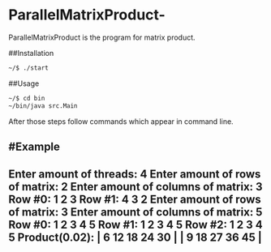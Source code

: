 # ParallelMatrixProduct-
ParallelMatrixProduct is the program for matrix product.

##Installation

```bash
~/$ ./start
```

##Usage
```bash
~/$ cd bin
~/bin/java src.Main
```

After those steps follow commands which appear in command line.

#Example
---------------------------------------------------------------
Enter amount of threads:
4
Enter amount of rows of matrix:
2
Enter amount of columns of matrix:
3
Row #0:
1 2 3
Row #1:
4 3 2
Enter amount of rows of matrix:
3
Enter amount of columns of matrix:
5
Row #0:
1 2 3 4 5
Row #1:
1 2 3 4 5
Row #2:
1 2 3 4 5
Product(0.02):
| 6 12 18 24 30 |
| 9 18 27 36 45 |
---------------------------------------------------------------
